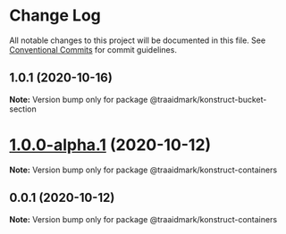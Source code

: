 # Change Log

All notable changes to this project will be documented in this file.
See [Conventional Commits](https://conventionalcommits.org) for commit guidelines.

## 1.0.1 (2020-10-16)

**Note:** Version bump only for package @traaidmark/konstruct-bucket-section





# [1.0.0-alpha.1](https://github.com/traaidmark/konstruct/compare/@traaidmark/konstruct-containers@0.0.1...@traaidmark/konstruct-containers@1.0.0-alpha.1) (2020-10-12)

**Note:** Version bump only for package @traaidmark/konstruct-containers





## 0.0.1 (2020-10-12)

**Note:** Version bump only for package @traaidmark/konstruct-containers
